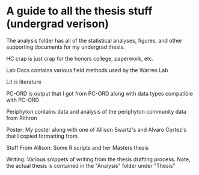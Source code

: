 # A guide to all the thesis stuff (undergrad verison)

The analysis folder has all of the statistical analyses, figures, and other supporting documents for my undergrad thesis.

HC crap is just crap for the honors college, paperwork, etc.

Lab Docs contains various field methods used by the Warren Lab

Lit is literature

PC-ORD is output that I got from PC-ORD along with data types compatible with PC-ORD

Periphyton contains data and analysis of the periphyton community data from Rithron

Poster: My poster along with one of Allison Swartz's and Alvaro Cortez's that I copied formatting from.

Stuff From Allison: Some R scripts and her Masters thesis

Writing: Various snippets of writing from the thesis drafting process.  Note, the actual thesis is contained in the "Analysis" folder under "Thesis"

